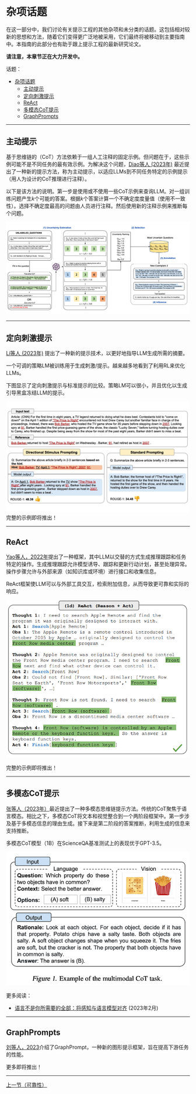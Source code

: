 # 杂项话题

在这一部分中，我们讨论有关提示工程的其他杂项和未分类的话题。这包括相对较新的思想和方法，随着它们变得更广泛地被采用，它们最终将被移动到主要指南中。本指南的此部分也有助于跟上提示工程的最新研究论文。

**请注意，本章节正在大力开发中。**

话题：

- [杂项话题](#杂项话题)
  - [主动提示](#主动提示)
  - [定向刺激提示](#定向刺激提示)
  - [ReAct](#react)
  - [多模态CoT提示](#多模态cot提示)
  - [GraphPrompts](#graphprompts)

---

## 主动提示

基于思维链的（CoT）方法依赖于一组人工注释的固定示例。但问题在于，这些示例可能不是不同任务的最有效示例。为解决这个问题，[Diao等人 (2023年)](https://arxiv.org/pdf/2302.12246.pdf) 最近提出了一种新的提示方法，称为主动提示，以适应LLMs到不同任务特定的示例提示（用人为设计的CoT推理进行注释）。

以下是该方法的说明。第一步是使用或不使用一些CoT示例来查询LLM。对一组训练问题产生*k*个可能的答案。根据*k*个答案计算一个不确定度度量值（使用不一致性）。选择不确定度最高的问题由人员进行注释。然后使用新的注释示例来推断每个问题。

![](../img/active-prompt.png)

---

## 定向刺激提示

[Li等人 (2023年)](https://arxiv.org/abs/2302.11520) 提出了一种新的提示技术，以更好地指导LLM生成所需的摘要。

一个可调的策略LM被训练用于生成刺激/提示。越来越多地看到了利用RL来优化LLMs。

下图显示了定向刺激提示与标准提示的比较。策略LM可以很小，并且优化以生成引导黑盒冻结LLM的提示。

![](../img/dsp.jpeg)完整的示例即将推出！

---

## ReAct

[Yao等人，2022年](https://arxiv.org/abs/2210.03629)提出了一种框架，其中LLM以交替的方式生成推理跟踪和任务特定的操作。生成推理跟踪允许模型诱导、跟踪和更新行动计划，甚至处理异常。操作步骤允许与外部来源（如知识库或环境）进行接口和收集信息。

ReAct框架使LLM可以与外部工具交互，检索附加信息，从而导致更可靠和实际的响应。

![](../img/react.png)

完整的示例即将推出！

---

## 多模态CoT提示


[张等人（2023年）](https://arxiv.org/abs/2302.00923)最近提出了一种多模态思维链提示方法。传统的CoT聚焦于语言模态。相比之下，多模态CoT将文本和视觉整合到一个两阶段框架中。第一步涉及基于多模态信息的理由生成。接下来是第二阶段的答案推断，利用生成的信息来支持推断。

多模态CoT模型（1B）在ScienceQA基准测试上的表现优于GPT-3.5。

![](../img/multimodal-cot.png)

更多阅读：

- [语言不是你所需要的全部：将感知与语言模型对齐](https://arxiv.org/abs/2302.14045) (2023年2月)

---
## GraphPrompts

[刘等人，2023](https://arxiv.org/abs/2302.08043)介绍了GraphPrompt，一种新的图形提示框架，旨在提高下游任务的性能。

更多即将推出！

---
[上一节（可靠性）](./prompts-reliability.md)